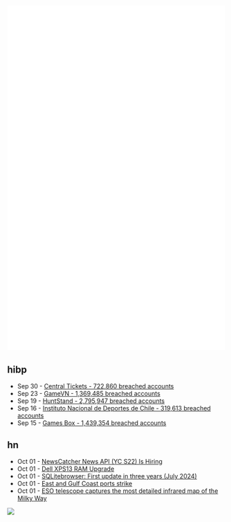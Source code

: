 ![Metrics](https://raw.githubusercontent.com/phixion/phixion/master/metrics.svg)

## hibp

<!--
for https://github.com/phixion/phixion/blob/main/.github/workflows/feeds.yml
-->
<!--START_SECTION:haveibeenpwnd-->
- Sep 30 - [Central Tickets - 722,860 breached accounts](https://haveibeenpwned.com/PwnedWebsites#CentralTickets)
- Sep 23 - [GameVN - 1,369,485 breached accounts](https://haveibeenpwned.com/PwnedWebsites#GameVN)
- Sep 19 - [HuntStand - 2,795,947 breached accounts](https://haveibeenpwned.com/PwnedWebsites#HuntStand)
- Sep 16 - [Instituto Nacional de Deportes de Chile - 319,613 breached accounts](https://haveibeenpwned.com/PwnedWebsites#InstitutoNacionalDeDeportesDeChile)
- Sep 15 - [Games Box - 1,439,354 breached accounts](https://haveibeenpwned.com/PwnedWebsites#GamesBox)
<!--END_SECTION:haveibeenpwnd-->

## hn

<!--
for https://github.com/phixion/phixion/blob/main/.github/workflows/feeds.yml
-->
<!--START_SECTION:hn-->
- Oct 01 - [NewsCatcher News API (YC S22) Is Hiring](https://www.newscatcherapi.com/careers)
- Oct 01 - [Dell XPS13 RAM Upgrade](https://gregdavill.com/posts/dell-xps13-ram-upgrade/)
- Oct 01 - [SQLitebrowser: First update in three years (July 2024)](https://github.com/sqlitebrowser/sqlitebrowser/releases/tag/v3.13.0)
- Oct 01 - [East and Gulf Coast ports strike](https://www.cnbc.com/2024/10/01/east-coast-ports-strike-ila-union-work-stop-billions-in-trade.html)
- Oct 01 - [ESO telescope captures the most detailed infrared map of the Milky Way](https://www.eso.org/public/news/eso2413/)
<!--END_SECTION:hn-->

<!--
for https://yhype.me
-->
![](https://hit.yhype.me/github/profile?user_id=13013670)
